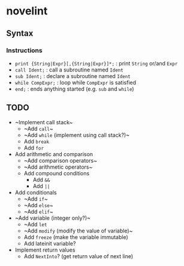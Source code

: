 # novelint

## Syntax

### Instructions
- `print {String|Expr}[,{String|Expr}]*;` : print `String` or/and `Expr`
- `call Ident;` : call a subroutine named `Ident`
- `sub Ident;` : declare a subroutine named `Ident`
- `while CompExpr;` : loop while `CompExpr` is satisfied
- `end;` : ends anything started (e.g. `sub` and `while`)

## TODO
- ~Implement call stack~
    - ~Add `call`~
    - ~Add `while` (implement using call stack?)~
    - Add `break`
    - Add `for`
- Add arithmetic and comparison
    - ~Add comparison operators~
    - ~Add arithmetic operators~
    - Add compound conditions
        - Add `&&`
        - Add `||`
- Add conditionals
    - ~Add `if`~
    - ~Add `else`~
    - ~Add `elif`~
- ~Add variable (integer only?)~
    - ~Add `let`
    - ~Add `modify` (modify the value of variable)~
    - Add `freeze` (make the variable immutable)
    - Add lateinit variable?
- Implement return values
    - Add `NextInto`? (get return value of next line)
